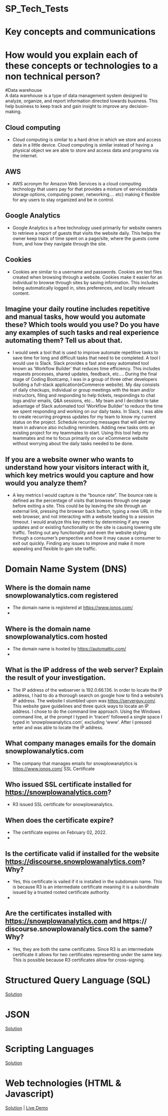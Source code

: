 # SP_Tech_Tests
# Key concepts and communications

# How would you explain each of these concepts or technologies to a non technical person? 
#Data warehouse  
A data warehouse is a type of data management system designed to analyze, organize, and report information directed towards business. This help business to keep track and gain insight to improve any decision-making. 

## Cloud computing  
- Cloud computing is similar to a hard drive in which we store and access data in a little device. Cloud computing is similar instead of having a physical object we are able to store and access data and programs via the internet. 

## AWS  
- AWS acronym for Amazon Web Services is a cloud computing technology that users pay for that provides a mixture of services(data storage options, computing power, networking…. etc) making it flexible for any users to stay organized and be in control. 

## Google Analytics  
- Google Analytics is a free technology used primarily for website owners to retrieve a report of guests that visits the website daily. This helps the owner keep track of time spent on a page/site, where the guests come from, and how they navigate through the site. 

## Cookies  
- Cookies are similar to a username and passwords. Cookies are text files created when browsing through a website. Cookies make it easier for an individual to browse through sites by saving information. This includes being automatically logged in, sites preferences, and locally relevant content. 

## Imagine your daily routine includes repetitive and manual tasks, how would you  automate these? Which tools would you use? Do you have any examples of such  tasks and real experience automating them? Tell us about that.  

- I would seek a tool that is used to improve automate repetitive tasks to save time for long and difficult tasks that need to be completed. A tool I would use is Slack. Slack provides a fast and easy automated tool known as ‘Workflow Builder’ that reduces time efficiency. This includes requests processes, shared updates, feedback, etc…. During the final stage of Coding  Bootcamp, I was in a group of three other developers building a full-stack application(eCommerce website). My day consists of daily checkups, individual or group meetings with the team and/or instructors, filing and responding to help tickets, respondings to chat logs and/or emails, Q&A sessions, etc… My team and I decided to take advantage of Slack automated tool ‘Workflow Builder’ to reduce the time we spent responding and working on our daily tasks. In Slack, I was able to create recurring progress updates for my team to know my current status on the project. Schedule recurring messages that will alert my team in advance also including reminders. Adding new tasks onto an existing project for my teammates to start. Using this tool help my teammates and me to focus primarily on our eCommerce website without worrying about the daily tasks needed to be done. 

## If you are a website owner who wants to understand how your visitors interact  with it, which key metrics would you capture and how would you analyze them? 

- A key metrics I would capture is the “bounce rate”. The bounce rate is defined as the percentage of visits that browses through one page before exiting a site. This could be by leaving the site through an external link, pressing the browser back button, typing a new URL in the web browser, and not interacting with a website leading to a session timeout. I would analyze this key metric by determining if any new updates and or existing functionality on the site is causing lowering site traffic. Testing out any functionality and even the website styling through a consumer’s perspective and how it may cause a consumer to exit out quickly. Finding any issues to improve and make it more appealing and flexible to gain site traffic. 

# Domain Name System (DNS) 
## Where is the domain name snowplowanalytics.com registered
- The domain name is registered at https://www.ionos.com/
- 
## Where is the domain name snowplowanalytics.com hosted  
- The domain name is hosted by https://automattic.com/
- 
## What is the IP address of the web server? Explain the result of your investigation. 
- The IP address of the webserver is 192.0.66.136. In order to locate the IP address, I had to do a thorough search on google how to find a website’s IP address. The website I stumbled upon was https://serverguy.com/. This website gave guidelines and three quick ways to locate an IP address. I chose to do the command line approach. Using the Windows command line, at the prompt I typed in ‘tracert’ followed a single space I typed in ‘snowplowanalytics.com’, excluding ‘www’. After I pressed enter and was able to locate the IP address. 

## What company manages emails for the domain snowplowanalytics.com 
- The company that manages emails for snowplowanalytics is https://www.ionos.com/
SSL Certificate 

## Who issued SSL certificate installed for https://snowplowanalytics.com? 
- R3 issued SSL certificate for snowplowanalytics.

## When does the certificate expire?  
- The certificate expires on February 02, 2022.
- 
## Is the certificate valid if installed for the website https://discourse.snowplowanalytics.com? Why?  
- Yes, this certificate is vailed if it is installed in the subdomain name. This is because R3 is an intermediate certificate meaning it is a subordinate issued by a trusted rooted certificate authority. 
- 
## Are the certificates installed with https://snowplowanalytics.com and https:// discourse.snowplowanalytics.com the same? Why? 
- Yes, they are both the same certificates. Since R3 is an intermediate certificate it allows for two certificates representing under the same key. This is possible because R3 certificates allow for cross-signing. 


# Structured Query Language (SQL)
[Solution](https://github.com/c-varelas/SP_Tech_Tests/tree/main/SQL)

# JSON
[Solution](https://github.com/c-varelas/SP_Tech_Tests/tree/main/JSON)

# Scripting Languages
[Solution](https://github.com/c-varelas/SP_Tech_Tests/tree/main/Scripting_Languages)

# Web technologies (HTML & Javascript)
[Solution](https://github.com/c-varelas/SP_Tech_Tests/tree/main/html_js_test) | [Live Demo](https://cranky-bohr-96f7d2.netlify.app/)

